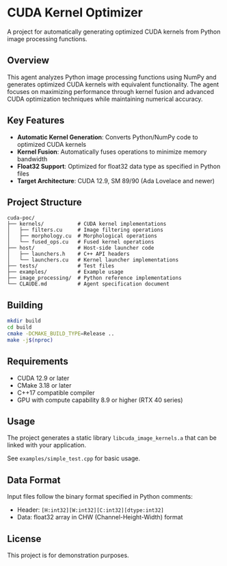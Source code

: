# CUDA Kernel Optimizer

A project for automatically generating optimized CUDA kernels from Python image processing functions.

## Overview

This agent analyzes Python image processing functions using NumPy and generates optimized CUDA kernels with equivalent functionality. The agent focuses on maximizing performance through kernel fusion and advanced CUDA optimization techniques while maintaining numerical accuracy.

## Key Features

- **Automatic Kernel Generation**: Converts Python/NumPy code to optimized CUDA kernels
- **Kernel Fusion**: Automatically fuses operations to minimize memory bandwidth
- **Float32 Support**: Optimized for float32 data type as specified in Python files
- **Target Architecture**: CUDA 12.9, SM 89/90 (Ada Lovelace and newer)

## Project Structure

```
cuda-poc/
├── kernels/           # CUDA kernel implementations
│   ├── filters.cu     # Image filtering operations
│   ├── morphology.cu  # Morphological operations
│   └── fused_ops.cu   # Fused kernel operations
├── host/              # Host-side launcher code
│   ├── launchers.h    # C++ API headers
│   └── launchers.cu   # Kernel launcher implementations
├── tests/             # Test files
├── examples/          # Example usage
├── image_processing/  # Python reference implementations
└── CLAUDE.md          # Agent specification document
```

## Building

```bash
mkdir build
cd build
cmake -DCMAKE_BUILD_TYPE=Release ..
make -j$(nproc)
```

## Requirements

- CUDA 12.9 or later
- CMake 3.18 or later
- C++17 compatible compiler
- GPU with compute capability 8.9 or higher (RTX 40 series)

## Usage

The project generates a static library `libcuda_image_kernels.a` that can be linked with your application.

See `examples/simple_test.cpp` for basic usage.

## Data Format

Input files follow the binary format specified in Python comments:
- Header: `[H:int32][W:int32][C:int32][dtype:int32]`
- Data: float32 array in CHW (Channel-Height-Width) format

## License

This project is for demonstration purposes.